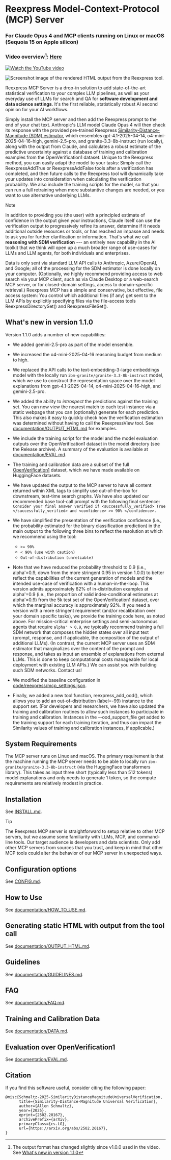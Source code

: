
# Reexpress Model-Context-Protocol (MCP) Server
### For Claude Opus 4 and MCP clients running on Linux or macOS (Sequoia 15 on Apple silicon) 

### Video overview[^1]: [Here](https://youtu.be/PaWrTFPJv2M)

[![Watch the YouTube video](documentation/reexpress_mcp_server_intro_slide.png)](https://youtu.be/PaWrTFPJv2M)

![Screenshot image of the rendered HTML output from the Reexpress tool.](documentation/example_output/html_output_examples/current_reexpression_pos_example_as_image.png)

Reexpress MCP Server is a drop-in solution to add state-of-the-art statistical verification to your complex LLM pipelines, as well as your everyday use of LLMs for search and QA for **software development and data science settings**. It's the first reliable, statistically robust AI second opinion for your AI workflows.

Simply install the MCP server and then add the Reexpress prompt to the end of your chat text. Anthropic's LLM model Claude Opus 4 will then check its response with the provided pre-trained Reexpress [Similarity-Distance-Magnitude (SDM) estimator](#citation), which ensembles gpt-4.1-2025-04-14, o4-mini-2025-04-16-high, gemini-2.5-pro, and granite-3.3-8b-instruct (run locally), along with the output from Claude, and calculates a robust estimate of the predictive uncertainty against a database of training and calibration examples from the OpenVerification1 dataset. Unique to the Reexpress method, you can easily adapt the model to your tasks: Simply call the ReexpressAddTrue or ReexpressAddFalse tools after a verification has completed, and then future calls to the Reexpress tool will dynamically take your updates into consideration when calculating the verification probability. We also include the training scripts for the model, so that you can run a full retraining when more substantive changes are needed, or you want to use alternative underlying LLMs.

> [!NOTE]
> In addition to providing you (the user) with a principled estimate of confidence in the output given your instructions, Claude itself can use the verification output to progressively refine its answer, determine if it needs additional outside resources or tools, or has reached an impasse and needs to ask you for further clarification or information. That's what we call **reasoning with SDM verification** --- an entirely new capability in the AI toolkit that we think will open up a much broader range of use-cases for LLMs and LLM agents, for both individuals and enterprises.

Data is only sent via standard LLM API calls to Anthropic, Azure/OpenAI, and Google; all of the processing for the SDM estimator is done locally on your computer. (Optionally, we highly recommend providing access to web search via your MCP client, such as via Claude Desktop or a web-search MCP server, or for closed-domain settings, access to domain-specific retrieval.) Reexpress MCP has a simple and conservative, but effective, file access system: You control which additional files (if any) get sent to the LLM APIs by explicitly specifying files via the file-access tools ReexpressDirectorySet() and ReexpressFileSet().

## What's new in version 1.1.0

Version 1.1.0 adds a number of new capabilities:

- We added gemini-2.5-pro as part of the model ensemble.
- We increased the o4-mini-2025-04-16 reasoning budget from medium to high.
- We replaced the API calls to the text-embedding-3-large embeddings model with the locally run `ibm-granite/granite-3.3-8b-instruct` model, which we use to construct the representation space over the model explanations from gpt-4.1-2025-04-14, o4-mini-2025-04-16-high, and gemini-2.5-pro.
- We added the ability to *introspect* the predictions against the training set. You can now view the nearest match to each test instance via a static webpage that you can (optionally) generate for each prediction. This also makes it easy to quickly check how the verification estimation was determined without having to call the ReexpressView tool. See [documentation/OUTPUT_HTML.md](documentation/OUTPUT_HTML.md) for examples.
- We include the training script for the model and the model evaluation outputs over the OpenVerification1 dataset in the model directory (see the Release archive). A summary of the evaluation is available at [documentation/EVAL.md](documentation/EVAL.md).
- The training and calibration data are a subset of the full [OpenVerification1](https://huggingface.co/datasets/ReexpressAI/OpenVerification1) dataset, which we have made available on HuggingFace datasets.
- We have updated the output to the MCP server to have all content returned within XML tags to simplify use out-of-the-box for downstream, test-time search graphs. We have also updated our recommended base tool-call prompt with the following final sentence: `Consider your final answer verified if <successfully_verified> True </successfully_verified> and <confidence> >= 90% </confidence>.` 
- We have simplified the presentation of the verification confidence (i.e., the probability estimated for the binary classification prediction) in the main output to the following three bins to reflect the resolution at which we recommend using the tool:
	- `>= 90%`
	- `< 90% (use with caution)`
	- `Out-of-distribution (unreliable)`

- Note that we have reduced the probability threshold to 0.9 (i.e., alpha'=0.9, down from the more stringent 0.95 in version 1.0.0) to better reflect the capabilities of the current generation of models and the intended use-case of verification with a human-in-the-loop. This version admits approximately 62% of in-distribution examples at alpha'=0.9 (i.e., the proportion of valid index-conditional estimates at alpha'=0.9) from the 5k test set of the OpenVerification1 dataset, over which the marginal accuracy is approximately 92%. If you need a version with a more stringent requirement (and/or recalibration over your domain specific tasks), we provide the training code here, as noted above. For mission-critical enterprise settings and semi-autonomous agents that require `alpha' > 0.9`, we typically recommend training a full SDM network that composes the hidden states over all input text (prompt, response, and if applicable, the composition of the output of additional LLMs). (In contrast, the current MCP server uses an SDM estimator that marginalizes over the content of the prompt and response, and takes as input an ensemble of explanations from external LLMs. This is done to keep computational costs manageable for local deployment with existing LLM APIs.) We can assist you with building such SDM networks. Contact us!
- We modified the baseline configuration in [code/reexpress/mcp_settings.json](code/reexpress/mcp_settings.json).
- Finally, we added a new tool function, reexpress_add_ood(), which allows you to add an out-of-distribution (label=-99) instance to the support set. (For developers and researchers, we have also updated the training and calibration routines to allow such instances to participate in training and calibration. Instances in the --ood_support_file get added to the training support for each training iteration, and thus can impact the Similarity values of training and calibration instances, if applicable.)

## System Requirements

The MCP server runs on Linux and macOS. The primary requirement is that the machine running the MCP server needs to be able to locally run `ibm-granite/granite-3.3-8b-instruct` (via the HuggingFace transformers library). This takes as input three short (typically less than 512 tokens) model explanations and only needs to generate 1 token, so the compute requirements are relatively modest in practice.

## Installation

See [INSTALL.md](INSTALL.md).

> [!TIP]
> The Reexpress MCP server is straightforward to setup relative to other MCP servers, but we assume some familiarity with LLMs, MCP, and command-line tools. Our target audience is developers and data scientists. Only add other MCP servers from sources that you trust, and keep in mind that other MCP tools could alter the behavior of our MCP server in unexpected ways. 

## Configuration options

See [CONFIG.md](CONFIG.md).

## How to Use

See [documentation/HOW_TO_USE.md](documentation/HOW_TO_USE.md).

## Generating static HTML with output from the tool call

See [documentation/OUTPUT_HTML.md](documentation/OUTPUT_HTML.md).

## Guidelines

See [documentation/GUIDELINES.md](documentation/GUIDELINES.md).

## FAQ

See [documentation/FAQ.md](documentation/FAQ.md).

## Training and Calibration Data

See [documentation/DATA.md](documentation/DATA.md).

## Evaluation over OpenVerification1

See [documentation/EVAL.md](documentation/EVAL.md).

## Citation

If you find this software useful, consider citing the following paper:

```
@misc{Schmaltz-2025-SimilarityDistanceMagnitudeUniversalVerification,
      title={Similarity-Distance-Magnitude Universal Verification}, 
      author={Allen Schmaltz},
      year={2025},
      eprint={2502.20167},
      archivePrefix={arXiv},
      primaryClass={cs.LG},
      url={https://arxiv.org/abs/2502.20167}, 
}
```

[^1]: The output format has changed slightly since v1.0.0 used in the video. See [What's new in version 1.1.0](#whats-new-in-version-110)
 
